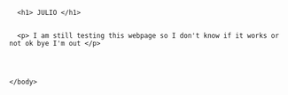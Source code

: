 <!DOCTYPE html>
<html> 
  <head>
    <meta charset="utf-8">
    <title>The Web</title> 
  
  <style> 
	body {
	color-background: yellow;
	
	}
  
  </style>
  
  
  </head>
  <body>
	  
	  <h1> JULIO </h1>
	  
	  
	  <p> I am still testing this webpage so I don't know if it works or not ok bye I'm out </p>
	
	
	
	
	</body>
</html>
